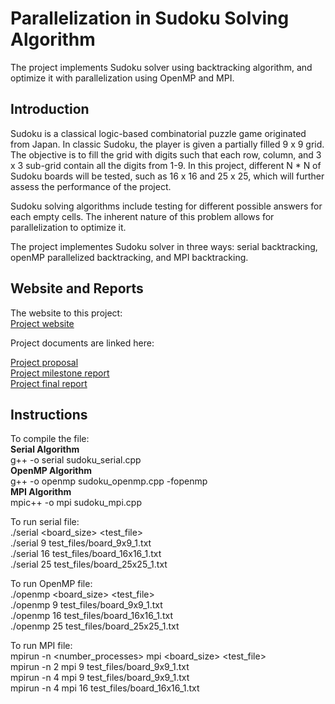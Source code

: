 Parallelization in Sudoku Solving Algorithm
==================================

The project implements Sudoku solver using backtracking algorithm, and optimize it with parallelization using OpenMP and MPI.

## Introduction

Sudoku is a classical logic-based combinatorial puzzle game originated from Japan. In classic Sudoku, the player is given a partially filled 9 x 9 grid. The objective is to fill the grid with digits such that each row, column, and 3 x 3 sub-grid contain all the digits from 1-9. In this project, different N * N of Sudoku boards will be tested, such as 16 x 16 and 25 x 25, which will further assess the performance of the project.
 
Sudoku solving algorithms include testing for different possible answers for each empty cells. The inherent nature of this problem allows for parallelization to optimize it.

The project implementes Sudoku solver in three ways: serial backtracking, openMP parallelized backtracking, and MPI backtracking. 

## Website and Reports

The website to this project: <br>
[Project website](https://bella713.github.io/15418-final-project/)

Project documents are linked here:

[Project proposal](./documents/project_proposal.pdf) <br>
[Project milestone report](./documents/project_milestone_report.pdf) <br>
[Project final report](./documents/project_final_report.pdf) <br>

## Instructions

To compile the file: <br>
**Serial Algorithm** <br>
	g++ -o serial sudoku_serial.cpp <br>
**OpenMP Algorithm** <br>
	g++ -o openmp sudoku_openmp.cpp -fopenmp <br>
**MPI Algorithm** <br>
	mpic++ -o mpi sudoku_mpi.cpp <br>

To run serial file: <br>
	./serial <board_size> <test_file> <br>
	./serial 9 test_files/board_9x9_1.txt <br>
	./serial 16 test_files/board_16x16_1.txt <br>
	./serial 25 test_files/board_25x25_1.txt <br>

To run OpenMP file:<br>
	./openmp <board_size> <test_file> <br>
	./openmp 9 test_files/board_9x9_1.txt <br>
	./openmp 16 test_files/board_16x16_1.txt <br>
	./openmp 25 test_files/board_25x25_1.txt <br>

To run MPI file: <br>
	mpirun -n <number_processes> mpi <board_size> <test_file> <br>
	mpirun -n 2 mpi 9 test_files/board_9x9_1.txt <br>
	mpirun -n 4 mpi 9 test_files/board_9x9_1.txt <br>
	mpirun -n 4 mpi 16 test_files/board_16x16_1.txt <br>
